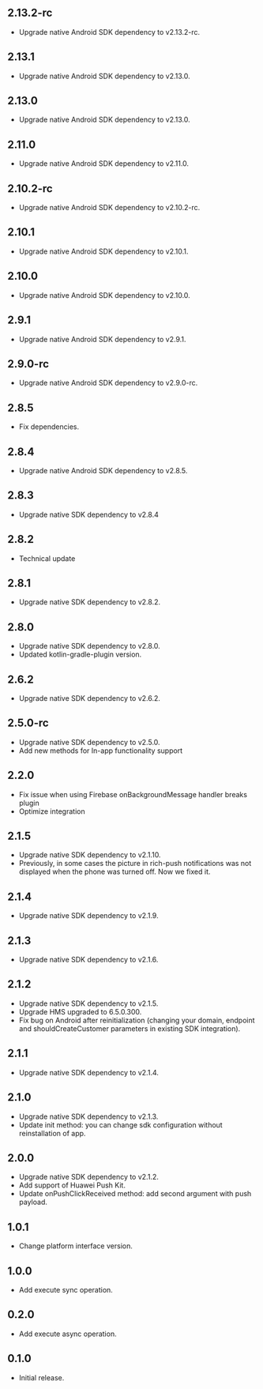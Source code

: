 ## 2.13.2-rc

* Upgrade native Android SDK dependency to v2.13.2-rc.

## 2.13.1

* Upgrade native Android SDK dependency to v2.13.0.

## 2.13.0

* Upgrade native Android SDK dependency to v2.13.0.

## 2.11.0

* Upgrade native Android SDK dependency to v2.11.0.

## 2.10.2-rc

* Upgrade native Android SDK dependency to v2.10.2-rc.

## 2.10.1

* Upgrade native Android SDK dependency to v2.10.1.

## 2.10.0

* Upgrade native Android SDK dependency to v2.10.0.

## 2.9.1

* Upgrade native Android SDK dependency to v2.9.1.

## 2.9.0-rc

* Upgrade native Android SDK dependency to v2.9.0-rc.

## 2.8.5

* Fix dependencies.

## 2.8.4

* Upgrade native Android SDK dependency to v2.8.5.

## 2.8.3

* Upgrade native SDK dependency to v2.8.4

## 2.8.2

* Technical update

## 2.8.1

* Upgrade native SDK dependency to v2.8.2.

## 2.8.0

* Upgrade native SDK dependency to v2.8.0.
* Updated kotlin-gradle-plugin version.

## 2.6.2

* Upgrade native SDK dependency to v2.6.2.

## 2.5.0-rc

* Upgrade native SDK dependency to v2.5.0.
* Add new methods for In-app functionality support

## 2.2.0

* Fix issue when using Firebase onBackgroundMessage handler breaks plugin
* Optimize integration

## 2.1.5

* Upgrade native SDK dependency to v2.1.10.
* Previously, in some cases the picture in rich-push notifications was not displayed when the phone was turned off. Now we fixed it.

## 2.1.4

* Upgrade native SDK dependency to v2.1.9.

## 2.1.3

* Upgrade native SDK dependency to v2.1.6.

## 2.1.2

* Upgrade native SDK dependency to v2.1.5.
* Upgrade HMS upgraded to 6.5.0.300.
* Fix bug on Android after reinitialization (changing your domain, endpoint and shouldCreateCustomer parameters in existing SDK integration).

## 2.1.1

* Upgrade native SDK dependency to v2.1.4.

## 2.1.0

* Upgrade native SDK dependency to v2.1.3.
* Update init method: you can change sdk configuration without reinstallation of app.

## 2.0.0

* Upgrade native SDK dependency to v2.1.2.
* Add support of Huawei Push Kit.
* Update onPushClickReceived method: add second argument with push payload.

## 1.0.1

* Change platform interface version.

## 1.0.0

* Add execute sync operation.

## 0.2.0

* Add execute async operation.


## 0.1.0

* Initial release.
